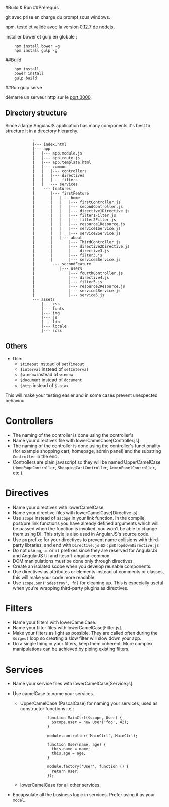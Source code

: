 
#Build & Run
##Prérequis

git avec prise en charge du prompt sous windows.

npm. testé et validé avec la version [0.12.7 de nodejs](https://nodejs.org/dist/v0.12.7/).

installer bower et gulp en globale :

        npm install bower -g
        npm install gulp -g
        
##Build

        npm install 
        bower install
        gulp build

##Run
        gulp serve
        
démarre un serveur http sur le [port 3000](http://localhost:3000/).



## Directory structure

Since a large AngularJS application has many components it's best to structure it in a directory hierarchy.

                .
                |--- index.html
                |--- app
                |   |--- app.module.js
                |   |--- app.route.js
                |   |--- app.template.html
                |   |--- common
                |   |   |--- controllers
                |   |   |--- directives
                |   |   |--- filters
                |   |   --- services
                |    --- features
                |       |--- firstFeature
                |       |   |--- home
                |       |   |   |--- firstController.js
                |       |   |   |--- secondController.js
                |       |   |   |--- directive1Directive.js
                |       |   |   |--- filter1Filter.js
                |       |   |   |--- filter2Filter.js
                |       |   |   |--- resource1Resource.js
                |       |   |   |--- service1Service.js
                |       |   |   |--- service2Service.js
                |       |   |--- about
                |       |       |--- ThirdController.js
                |       |       |--- directive2Directive.js
                |       |       |--- directive3.js
                |       |       |--- filter3.js
                |       |       |--- service3Service.js
                |        --- secondFeature
                |           |--- users
                |               |--- fourthController.js
                |               |--- directive4.js
                |               |--- filter5.js
                |               |--- resource2Resource.js
                |               |--- service4Service.js
                |               |--- service5.js
                --- assets
                    |--- css
                    |--- fonts
                    |--- img
                    |--- js
                    |--- lib
                    |--- locale
                    |--- scss
                    
                    
## Others

* Use:
    * `$timeout` instead of `setTimeout`
    * `$interval` instead of `setInterval`
    * `$window` instead of `window`
    * `$document` instead of `document`
    * `$http` instead of `$.ajax`   
    
This will make your testing easier and in some cases prevent unexpected behaviou

# Controllers
* The naming of the controller is done using the controller's    
* Name your  directives file with lowerCamelCase[Controller.js].
* The naming of the controller is done using the controller's functionality (for example shopping cart, homepage, admin panel) and the substring `Controller` in the end.
* Controllers are plain javascript so they will be named UpperCamelCase (`HomePageController`, `ShoppingCartController`, `AdminPanelController`, etc.).

# Directives

* Name your directives with lowerCamelCase.
* Name your directive files with lowerCamelCase[Directive.js].
* Use `scope` instead of `$scope` in your link function. In the compile, post/pre link functions you have already defined arguments which will be passed when the function is invoked, you won't be able to change them using DI. This style is also used in AngularJS's source code.
* Use `pm` prefixe for your directives to prevent name collisions with third-party libraries, and end with `Directive.js`  ex :  `pmDropdownDirective.js`
* Do not use `ng`, `ui` or `it` prefixes since they are reserved for AngularJS and AngularJS UI and itesoft-angular-common.
* DOM manipulations must be done only through directives.
* Create an isolated scope when you develop reusable components.
* Use directives as attributes or elements instead of comments or classes, this will make your code more readable.
* Use `scope.$on('$destroy', fn)` for cleaning up. This is especially useful when you're wrapping third-party plugins as directives.

# Filters

* Name your filters with lowerCamelCase.
* Name your filter  files  with lowerCamelCase[Filter.js].
* Make your filters as light as possible. They are called often during the `$digest` loop so creating a slow filter will slow down your app.
* Do a single thing in your filters, keep them coherent. More complex manipulations can be achieved by piping existing filters.

# Services
* Name your service files with lowerCamelCase[Service.js].
* Use camelCase to name your services.
  * UpperCamelCase (PascalCase) for naming your services, used as constructor functions i.e.:

                    function MainCtrl($scope, User) {
                      $scope.user = new User('foo', 42);
                    }
                
                    module.controller('MainCtrl', MainCtrl);
                
                    function User(name, age) {
                      this.name = name;
                      this.age = age;
                    }
                
                    module.factory('User', function () {
                      return User;
                    });

  * lowerCamelCase for all other services.

* Encapsulate all the business logic in services. Prefer using it as your `model`.
